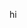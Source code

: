hi
<!---
hell-classie/hell-classie is a ✨ special ✨ repository because its `README.md` (this file) appears on your GitHub profile.
You can click the Preview link to take a look at your changes.
--->
